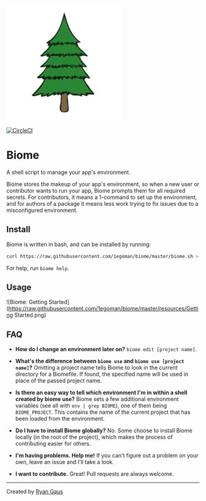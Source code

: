 <img src="https://raw.githubusercontent.com/1egoman/biome/master/resources/logo.png" style="width: 300px;" />

[![CircleCI](https://circleci.com/gh/1egoman/biome.svg?style=shield)](https://circleci.com/gh/1egoman/biome)

# Biome
A shell script to manage your app's environment.

Biome stores the makeup of your app's environment, so when a new user or contributor wants to run
your app, Biome prompts them for all required secrets. For contributors, it means a 1-command to set
up the environment, and for authors of a package it means less work trying to fix issues due to a
misconfigured environment.

## Install
Biome is written in bash, and can be installed by running:
```bash
curl https://raw.githubusercontent.com/1egoman/biome/master/biome.sh > /usr/local/bin/biome && sudo chmod +x /usr/local/bin/biome
```
For help, run `biome help`.

## Usage
![Biome: Getting Started](https://raw.githubusercontent.com/1egoman/biome/master/resources/Getting Started.png)

## FAQ
- **How do I change an environment later on?** `biome edit [project name]`.

- **What's the difference between `biome use` and `biome use [project name]`?**
Omitting a project name tells Biome to look in the current directory for a Biomefile. If found,
the specified name will be used in place of the passed project name.

- **Is there an easy way to tell which environment I'm in within a shell created by biome use?**
Biome sets a few additional environment variables (see all with `env | grep BIOME`), one of
them being `BIOME_PROJECT`. This contains the name of the current project that has been loaded from
the environment.

- **Do I have to install Biome globally?**
No. Some choose to install Biome locally (in the root of the project), which makes the process of
contributing easier for others.

- **I'm having problems. Help me!**
If you can't figure out a problem on your own, leave an issue and I'll take a look.

- **I want to contribute.**
Great! Pull requests are always welcome.

----------
Created by [Ryan Gaus](http://rgaus.net)
